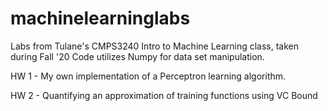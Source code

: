 # machinelearninglabs
Labs from Tulane's CMPS3240 Intro to Machine Learning class, taken during Fall '20
Code utilizes Numpy for data set manipulation.

HW 1 - My own implementation of a Perceptron learning algorithm.

HW 2 - Quantifying an approximation of training functions using VC Bound 
